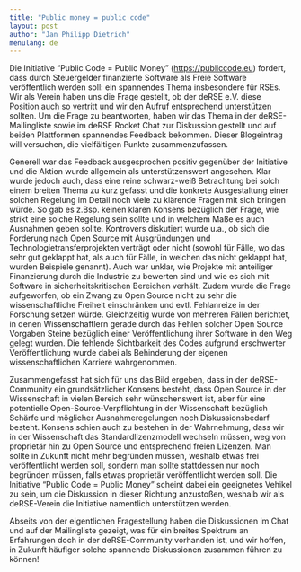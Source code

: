 ```yaml
---
title: "Public money = public code"
layout: post
author: "Jan Philipp Dietrich"
menulang: de
---
```

Die Initiative “Public Code = Public Money” (https://publiccode.eu) fordert, dass durch Steuergelder finanzierte Software als Freie Software veröffentlich werden soll: ein spannendes Thema insbesondere für RSEs. Wir als Verein haben uns die Frage gestellt, ob der deRSE e.V. diese Position auch so vertritt und wir den Aufruf entsprechend unterstützen sollten. Um die Frage zu beantworten, haben wir das Thema in der deRSE-Mailingliste sowie im deRSE Rocket Chat zur Diskussion gestellt und auf beiden Plattformen spannendes Feedback bekommen. Dieser Blogeintrag will versuchen, die vielfältigen Punkte zusammenzufassen.

Generell war das Feedback ausgesprochen positiv gegenüber der Initiative und die Aktion wurde allgemein als unterstützenswert angesehen. Klar wurde jedoch auch, dass eine reine schwarz-weiß Betrachtung bei solch einem breiten Thema zu kurz gefasst und die konkrete Ausgestaltung einer solchen Regelung im Detail noch viele zu klärende Fragen mit sich bringen würde.
So gab es z.Bsp. keinen klaren Konsens bezüglich der Frage, wie strikt eine solche Regelung sein sollte und in welchem Maße es auch Ausnahmen geben sollte. Kontrovers diskutiert wurde u.a., ob sich die Forderung nach Open Source mit Ausgründungen und Technologietransferprojekten verträgt oder nicht (sowohl für Fälle, wo das sehr gut geklappt hat, als auch für Fälle, in welchen das nicht geklappt hat, wurden Beispiele genannt). Auch war unklar, wie Projekte mit anteiliger Finanzierung durch die Industrie zu bewerten sind und wie es sich mit Software in sicherheitskritischen Bereichen verhält. Zudem wurde die Frage aufgeworfen, ob ein Zwang zu Open Source nicht zu sehr die wissenschaftliche Freiheit einschränken und evtl. Fehlanreize in der Forschung setzen würde. Gleichzeitig wurde von mehreren Fällen berichtet, in denen Wissenschaftlern gerade durch das Fehlen solcher Open Source Vorgaben Steine bezüglich einer Veröffentlichung ihrer Software in den Weg gelegt wurden. Die fehlende Sichtbarkeit des Codes aufgrund erschwerter Veröffentlichung wurde dabei als Behinderung der eigenen wissenschaftlichen Karriere wahrgenommen.

Zusammengefasst hat sich für uns das Bild ergeben, dass in der deRSE-Community ein grundsätzlicher Konsens besteht, dass Open Source in der Wissenschaft in vielen Bereich sehr wünschenswert ist, aber für eine potentielle Open-Source-Verpflichtung in der Wissenschaft bezüglich Schärfe und möglicher Ausnahmeregelungen noch Diskussionsbedarf besteht. Konsens schien auch zu bestehen in der Wahrnehmung, dass wir in der Wissenschaft das Standardlizenzmodell wechseln müssen, weg von proprietär hin zu Open Source und entsprechend freien Lizenzen. Man sollte in Zukunft nicht mehr begründen müssen, weshalb etwas frei veröffentlicht werden soll, sondern man sollte stattdessen nur noch begründen müssen, falls etwas proprietär veröffentlicht werden soll. Die Initiative “Public Code = Public Money” scheint dabei ein geeignetes Vehikel zu sein, um die Diskussion in dieser Richtung anzustoßen, weshalb wir als deRSE-Verein die Initiative namentlich unterstützen werden.

Abseits von der eigentlichen Fragestellung haben die Diskussionen im Chat und auf der Mailingliste gezeigt, was für ein breites Spektrum an Erfahrungen doch in der deRSE-Community vorhanden ist, und wir hoffen, in Zukunft häufiger solche spannende Diskussionen zusammen führen zu können!
